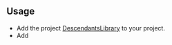 ﻿## Usage
- Add the project [DescendantsLibrary](https://github.com/karenpayneoregon/DescendantsVisalBasicWinForms/tree/master/DescendantsLibrary) to your project.
- Add 